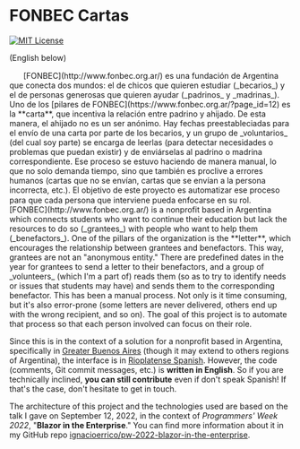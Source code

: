 # FONBEC Cartas
[![MIT License](https://img.shields.io/badge/license-MIT-green.svg)](https://github.com/ignacioerrico/fonbec-cartas/blob/main/LICENSE.txt)

(English below)

<img src="/madebybowtie/FlagKit/raw/master/Assets/PNG/AR@2x.png?raw=true" width="21" height="15" style="max-width: 100%;">
[FONBEC](http://www.fonbec.org.ar/) es una fundación de Argentina que conecta dos mundos: el de chicos que quieren estudiar (_becarios_) y el de personas generosas que quieren ayudar (_padrinos_ y _madrinas_).
Uno de los [pilares de FONBEC](https://www.fonbec.org.ar/?page_id=12) es la **carta**, que incentiva la relación entre padrino y ahijado.
De esta manera, el ahijado no es un ser anónimo.
Hay fechas preestableciadas para el envío de una carta por parte de los becarios, y un grupo de _voluntarios_ (del cual soy parte) se encarga de leerlas (para detectar necesidades o problemas que puedan existir) y de enviárselas al padrino o madrina correspondiente.
Ese proceso se estuvo haciendo de manera manual, lo que no solo demanda tiempo, sino que también es proclive a errores humanos (cartas que no se envían, cartas que se envían a la persona incorrecta, etc.).
El objetivo de este proyecto es automatizar ese proceso para que cada persona que interviene pueda enfocarse en su rol.

<img src="/madebybowtie/FlagKit/raw/master/Assets/PNG/US@2x.png?raw=true" width="21" height="15" style="max-width: 100%;">
[FONBEC](http://www.fonbec.org.ar/) is a nonprofit based in Argentina which connects students who want to continue their education but lack the resources to do so (_grantees_) with people who want to help them (_benefactors_).
One of the pillars of the organization is the **letter**, which encourages the relationship between grantees and benefactors. This way, grantees are not an "anonymous entity."
There are predefined dates in the year for grantees to send a letter to their benefactors, and a group of _volunteers_ (which I'm a part of) reads them (so as to try to identify needs or issues that students may have) and sends them to the corresponding benefactor.
This has been a manual process. Not only is it time consuming, but it's also error-prone (some letters are never delivered, others end up with the wrong recipient, and so on).
The goal of this project is to automate that process so that each person involved can focus on their role.

Since this is in the context of a solution for a nonprofit based in Argentina, specifically in [Greater Buenos Aires](https://en.wikipedia.org/wiki/Greater_Buenos_Aires) (though it may extend to others regions of Argentina), the interface is in [Rioplatense Spanish](https://en.wikipedia.org/wiki/Rioplatense_Spanish).
However, the code (comments, Git commit messages, etc.) is **written in English**. So if you are technically inclined, **you can still contribute** even if don't speak Spanish!
If that's the case, don't hesitate to get in touch.

The architecture of this project and the technologies used are based on the talk I gave on September 12, 2022, in the context of _Programmers' Week 2022_, "**Blazor in the Enterprise**." You can find more information about it in my GitHub repo [ignacioerrico/pw-2022-blazor-in-the-enterprise](https://github.com/ignacioerrico/pw-2022-blazor-in-the-enterprise).